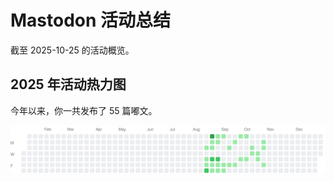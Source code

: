 # Mastodon 活动总结

截至 2025-10-25 的活动概览。

## 2025 年活动热力图

今年以来，你一共发布了 55 篇嘟文。

![Activity Heatmap](./heatmap.svg)